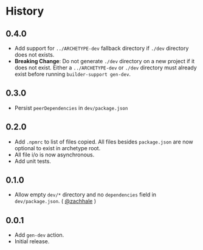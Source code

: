 History
=======

## 0.4.0

* Add support for `../ARCHETYPE-dev` fallback directory if `./dev` directory
  does not exists.
* **Breaking Change**: Do not generate `./dev` directory on a new project if it
  does not exist. Either a `../ARCHETYPE-dev` or `./dev` directory must already
  exist before running `builder-support gen-dev`.

## 0.3.0

* Persist `peerDependencies` in `dev/package.json`

## 0.2.0

* Add `.npmrc` to list of files copied. All files besides `package.json` are
  now optional to exist in archetype root.
* All file i/o is now asynchronous.
* Add unit tests.

## 0.1.0

* Allow empty `dev/*` directory and no `dependencies` field in
  `dev/package.json`. ( [@zachhale][] )

## 0.0.1

* Add `gen-dev` action.
* Initial release.

[@ryan-roemer]: https://github.com/ryan-roemer
[@zachhale]: https://github.com/zachhale
